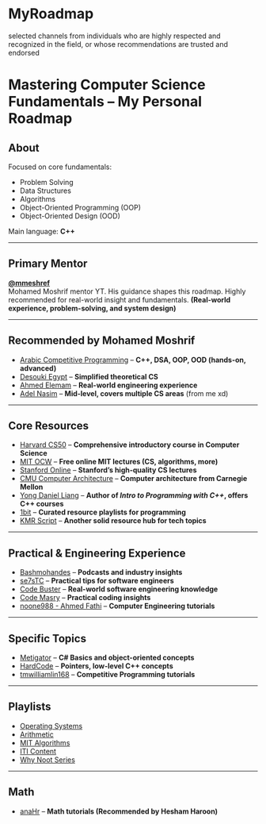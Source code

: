 # MyRoadmap
selected channels from individuals who are highly respected and recognized in the field, or whose recommendations are trusted and endorsed
# Mastering Computer Science Fundamentals – My Personal Roadmap

## About

Focused on core fundamentals:
- Problem Solving  
- Data Structures  
- Algorithms  
- Object-Oriented Programming (OOP)  
- Object-Oriented Design (OOD)  

Main language: **C++**

---

## Primary Mentor

**[@mmeshref](https://www.youtube.com/@mmeshref)**  
Mohamed Moshrif mentor YT. His guidance shapes this roadmap. Highly recommended for real-world insight and fundamentals. **(Real-world experience, problem-solving, and system design)**

---

## Recommended by Mohamed Moshrif

- [Arabic Competitive Programming](https://www.youtube.com/@ArabicCompetitiveProgramming) – **C++, DSA, OOP, OOD (hands-on, advanced)**  
- [Desouki Egypt](https://www.youtube.com/@DesoukiEgypt) – **Simplified theoretical CS**  
- [Ahmed Elemam](https://www.youtube.com/@ahmdelemam) – **Real-world engineering experience**  
- [Adel Nasim](https://www.youtube.com/@AdelNasim) – **Mid-level, covers multiple CS areas**   (from me xd)

---

## Core Resources

- [Harvard CS50](https://www.youtube.com/@harvard) – **Comprehensive introductory course in Computer Science**  
- [MIT OCW](https://www.youtube.com/@mitocw) – **Free online MIT lectures (CS, algorithms, more)**  
- [Stanford Online](https://www.youtube.com/@stanfordonline/playlists) – **Stanford’s high-quality CS lectures**  
- [CMU Computer Architecture](https://www.youtube.com/@CMUCompArch) – **Computer architecture from Carnegie Mellon**  
- [Yong Daniel Liang](https://www.youtube.com/@yongdanielliang) – **Author of *Intro to Programming with C++*, offers C++ courses**  
- [1bit](https://www.youtube.com/@1bit.719/playlists) – **Curated resource playlists for programming**  
- [KMR Script](https://www.youtube.com/@KMRScript/playlists) – **Another solid resource hub for tech topics**  

---

## Practical & Engineering Experience

- [Bashmohandes](https://www.youtube.com/@bashmohandes) – **Podcasts and industry insights**  
- [se7sTC](https://www.youtube.com/@se7sTC) – **Practical tips for software engineers**  
- [Code Buster](https://www.youtube.com/@CodeBuster1994) – **Real-world software engineering knowledge**  
- [Code Masry](https://www.youtube.com/@codemasrytube) – **Practical coding insights**  
- [noone988 - Ahmed Fathi](https://www.youtube.com/@noone988-Ahmed-Fathi) – **Computer Engineering tutorials**  

---

## Specific Topics

- [Metigator](https://www.youtube.com/@Metigator) – **C# Basics and object-oriented concepts**  
- [HardCode](https://www.youtube.com/@HardCode) – **Pointers, low-level C++ concepts**  
- [tmwilliamlin168](https://www.youtube.com/@tmwilliamlin168) – **Competitive Programming tutorials**  

---

## Playlists

- [Operating Systems](https://www.youtube.com/playlist?list=PLSGEGD0dbMKoigQWgVJ_UoUJUGQPCHXKV)  
- [Arithmetic](https://www.youtube.com/playlist?list=PL8pYI62gCNsWsSWnO7PX5oiGSfAJ9OcDx)  
- [MIT Algorithms](https://www.youtube.com/playlist?list=PLUl4u3cNGP63EdVPNLG3ToM6LaEUuStEY)  
- [ITI Content](https://www.youtube.com/playlist?list=PLAowHBw9BCw7nXmpoevaOhk6kGmB9MQC5)  
- [Why Noot Series](https://www.youtube.com/playlist?list=PLTRDUPO2OmIkAcnzgg0hi7SpiKVwGro-y)

---

## Math

- [anaHr](https://www.youtube.com/@anaHr) – **Math tutorials (Recommended by Hesham Haroon)**
